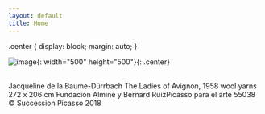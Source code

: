 ```yaml
---
layout: default
title: Home
---
```

.center {
  display: block;
  margin: auto;
}


![image](https://user-images.githubusercontent.com/41255076/152647890-303abacd-e07f-4a32-a2d3-92908f6fd0f5.png){: width="500" height="500"}{: .center}

<br>
Jacqueline de la Baume-Dürrbach The Ladies of Avignon, 1958 wool yarns 272 x 206 cm Fundación Almine y Bernard RuizPicasso para el arte 55038 © Succession Picasso 2018
